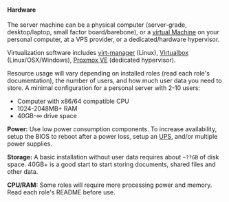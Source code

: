#### Hardware

The server machine can be a physical computer (server-grade, desktop/laptop, small factor board/barebone), or a [virtual Machine](https://en.wikipedia.org/wiki/Virtualization) on your personal computer, at a VPS provider, or a dedicated/hardware hypervisor.

Virtualization software includes [virt-manager](https://en.wikipedia.org/wiki/Virtual_Machine_Manager) (Linux), [Virtualbox](https://en.wikipedia.org/wiki/VirtualBox) (Linux/OSX/Windows), [Proxmox VE](https://en.wikipedia.org/wiki/Proxmox_Virtual_Environment) (dedicated hypervisor).

Resource usage will vary depending on installed roles (read each role's documentation), the number of users, and how much user data you need to store. A minimal configuration for a personal server with 2-10 users:

 - Computer with x86/64 compatible CPU
 - 1024-2048MB+ RAM
 - 40GB-∞ drive space

**Power:** Use low power consumption components. To increase availability, setup the BIOS to reboot after a power loss, setup an [UPS](https://en.wikipedia.org/wiki/Uninterruptible_power_supply), and/or multiple power supplies.

**Storage:** A basic installation without user data requires about `~??GB` of disk space. 40GB+ is a good start to start storing documents, shared files and other data.

**CPU/RAM:** Some roles will require more processing power and memory. Read each role's README before use.
